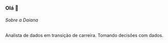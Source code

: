 ### Olá 👋

###### Sobre a Daiana
Analista de dados em transição de carreira. Tomando decisões com dados. 
